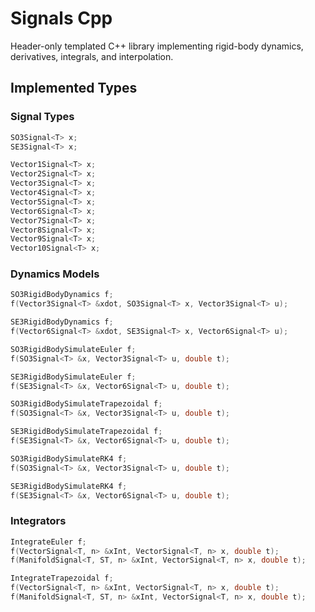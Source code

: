# Signals Cpp

Header-only templated C++ library implementing rigid-body dynamics, derivatives, integrals, and interpolation.

## Implemented Types

### Signal Types

```cpp
SO3Signal<T> x;
SE3Signal<T> x;

Vector1Signal<T> x;
Vector2Signal<T> x;
Vector3Signal<T> x;
Vector4Signal<T> x;
Vector5Signal<T> x;
Vector6Signal<T> x;
Vector7Signal<T> x;
Vector8Signal<T> x;
Vector9Signal<T> x;
Vector10Signal<T> x;
```

### Dynamics Models

```cpp
SO3RigidBodyDynamics f;
f(Vector3Signal<T> &xdot, SO3Signal<T> x, Vector3Signal<T> u);
```

```cpp
SE3RigidBodyDynamics f;
f(Vector6Signal<T> &xdot, SE3Signal<T> x, Vector6Signal<T> u);
```

```cpp
SO3RigidBodySimulateEuler f;
f(SO3Signal<T> &x, Vector3Signal<T> u, double t);
```
```cpp
SE3RigidBodySimulateEuler f;
f(SE3Signal<T> &x, Vector6Signal<T> u, double t);
```
```cpp
SO3RigidBodySimulateTrapezoidal f;
f(SO3Signal<T> &x, Vector3Signal<T> u, double t);
```
```cpp
SE3RigidBodySimulateTrapezoidal f;
f(SE3Signal<T> &x, Vector6Signal<T> u, double t);
```
```cpp
SO3RigidBodySimulateRK4 f;
f(SO3Signal<T> &x, Vector3Signal<T> u, double t);
```
```cpp
SE3RigidBodySimulateRK4 f;
f(SE3Signal<T> &x, Vector6Signal<T> u, double t);
```

### Integrators

```cpp
IntegrateEuler f;
f(VectorSignal<T, n> &xInt, VectorSignal<T, n> x, double t);
f(ManifoldSignal<T, ST, n> &xInt, VectorSignal<T, n> x, double t);
```

```cpp
IntegrateTrapezoidal f;
f(VectorSignal<T, n> &xInt, VectorSignal<T, n> x, double t);
f(ManifoldSignal<T, ST, n> &xInt, VectorSignal<T, n> x, double t);
```

